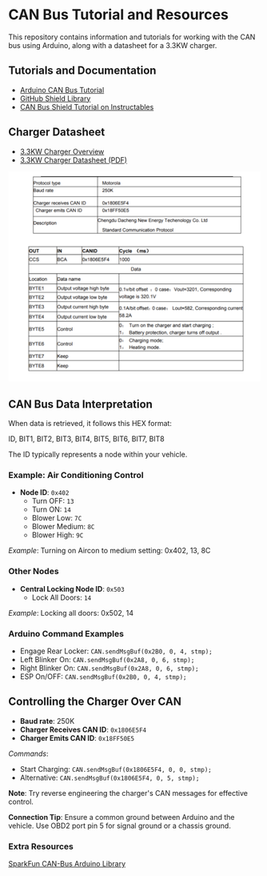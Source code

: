 
# CAN Bus Tutorial and Resources

This repository contains information and tutorials for working with the CAN bus using Arduino, along with a datasheet for a 3.3KW charger.

## Tutorials and Documentation

- [Arduino CAN Bus Tutorial](https://docs.arduino.cc/tutorials/uno-r4-minima/can)
- [GitHub Shield Library](https://seeeddoc.github.io/CAN-BUS_Shield/)
- [CAN Bus Shield Tutorial on Instructables](https://www.instructables.com/Seeed-Studio-CAN-BUS-V20-Hacking-Getting-Started/)

## Charger Datasheet

- [3.3KW Charger Overview](https://www.longrunobc.com/obc-q2-3-3kw-dc48-440v-10-42a-broad-voltage-with-can-stackable-smart-charger-product/)
- [3.3KW Charger Datasheet (PDF)](https://www.longrunobc.com/uploads/DCNE-Q2-3.3-6.6kw-charger-manual0510.pdf)

![Protocol](img/chart.png)

## CAN Bus Data Interpretation

When data is retrieved, it follows this HEX format:

ID, BIT1, BIT2, BIT3, BIT4, BIT5, BIT6, BIT7, BIT8


The ID typically represents a node within your vehicle. 

### Example: Air Conditioning Control
- **Node ID**: `0x402`
  - Turn OFF: `13`
  - Turn ON: `14`
  - Blower Low: `7C`
  - Blower Medium: `8C`
  - Blower High: `9C`

*Example*: Turning on Aircon to medium setting: 0x402, 13, 8C


### Other Nodes
- **Central Locking Node ID**: `0x503`
  - Lock All Doors: `14`

*Example*: Locking all doors: 0x502, 14


### Arduino Command Examples
- Engage Rear Locker: `CAN.sendMsgBuf(0x2B0, 0, 4, stmp);`
- Left Blinker On: `CAN.sendMsgBuf(0x2A8, 0, 6, stmp);`
- Right Blinker On: `CAN.sendMsgBuf(0x2A8, 0, 6, stmp);`
- ESP On/OFF: `CAN.sendMsgBuf(0x2B0, 0, 4, stmp);`

## Controlling the Charger Over CAN

- **Baud rate**: 250K
- **Charger Receives CAN ID**: `0x1806E5F4`
- **Charger Emits CAN ID**: `0x18FF50E5`

*Commands*:
- Start Charging: `CAN.sendMsgBuf(0x1806E5F4, 0, 0, stmp);`
- Alternative: `CAN.sendMsgBuf(0x1806E5F4, 0, 5, stmp);`

**Note**: Try reverse engineering the charger's CAN messages for effective control.

**Connection Tip**: Ensure a common ground between Arduino and the vehicle. Use OBD2 port pin 5 for signal ground or a chassis ground.



### Extra Resources 
[SparkFun CAN-Bus Arduino Library](https://github.com/sparkfun/SparkFun_CAN-Bus_Arduino_Library)



